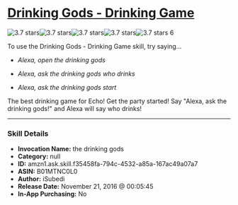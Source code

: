 # [Drinking Gods - Drinking Game](http://alexa.amazon.com/#skills/amzn1.ask.skill.f35458fa-794c-4532-a85a-167ac49a07a7)
![3.7 stars](../../images/ic_star_black_18dp_1x.png)![3.7 stars](../../images/ic_star_black_18dp_1x.png)![3.7 stars](../../images/ic_star_black_18dp_1x.png)![3.7 stars](../../images/ic_star_half_black_18dp_1x.png)![3.7 stars](../../images/ic_star_border_black_18dp_1x.png) 6

To use the Drinking Gods - Drinking Game skill, try saying...

* *Alexa, open the drinking gods*

* *Alexa, ask the drinking gods who drinks*

* *Alexa, ask the drinking gods start*

The best drinking game for Echo! Get the party started! Say "Alexa, ask the drinking gods!" and Alexa will say who drinks!

***

### Skill Details

* **Invocation Name:** the drinking gods
* **Category:** null
* **ID:** amzn1.ask.skill.f35458fa-794c-4532-a85a-167ac49a07a7
* **ASIN:** B01MTNC0L0
* **Author:** iSubedi
* **Release Date:** November 21, 2016 @ 00:05:45
* **In-App Purchasing:** No
